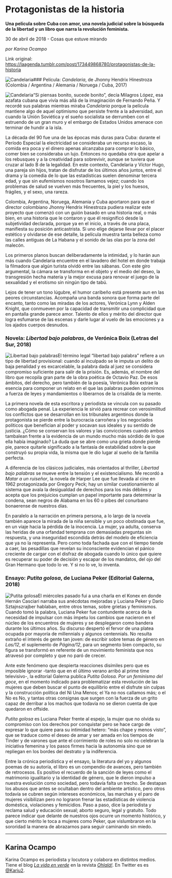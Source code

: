 # Protagonistas de la historia

**Una película sobre Cuba con amor, una novela judicial sobre la búsqueda de la libertad y un libro que narra la revolución feminista.**

30 de abril de 2018 - Cosas que estuve mirando

_por Karina Ocampo_

Link original: https://laagenda.tumblr.com/post/173449868780/protagonistas-de-la-historia

![Candelaria](https://64.media.tumblr.com/857f4a6aea4761b622c77c6c78317f25/tumblr_inline_p806rzbevQ1t6q87u_500.jpg)### Película: *Candelaria*, de Jhonny Hendrix Hinestroza (Colombia / Argentina / Alemania / Noruega / Cuba, 2017)

![Candelaria](https://64.media.tumblr.com/56c821a84e4eab2d46742c5f721614eb/tumblr_inline_p806s0Gmvt1t6q87u_400.jpg)“Si piensas bonito, sucede bonito”, decía Milagros López, esa azafata cubana que vivía más allá de la imaginación de Fernando Peña. Y recordé sus palabras mientras miraba *Candelaria* porque la película mantiene algo de aquel optimismo que persiste frente a la adversidad, aun cuando la Unión Soviética y el sueño socialista se derrumben con el estruendo de un gran muro y el embargo de Estados Unidos amenace con terminar de hundir a la isla.

La década del 90 fue una de las épocas más duras para Cuba: durante el Período Especial la electricidad se consideraba un recurso escaso, la comida era poca y el dinero apenas alcanzaba para comprar lo básico, comer bien se consideraba un lujo. Entonces no quedaba otra que apelar a los rebusques y a la creatividad para sobrevivir, aunque se tuviera que cruzar al lado B de la legalidad. En este contexto, Candelaria y Víctor Hugo, una pareja sin hijos, tratan de disfrutar de los últimos años juntos, entre el drama y la comedia de lo que las estadísticas suelen denominar tercera edad, y que sin eufemismos nosotros llamamos vejez; cuando los problemas de salud se vuelven más frecuentes, la piel y los huesos, frágiles, y el sexo, una rareza. 

Colombia, Argentina, Noruega, Alemania y Cuba aportaron para que el director colombiano Jhonny Hendrix Hinestroza pudiera realizar este proyecto que comenzó con un guión basado en una historia real, o más bien, en una historia que le contaron y que él resignificó desde la subjetividad declarada, porque ya en el inicio, a través de una placa, manifiesta su posición anticastrista. Si uno elige dejarse llevar por el placer estético y olvidarse de ese detalle, la película muestra tanta belleza como las calles antiguas de La Habana y el sonido de las olas por la zona del malecón. 

Los primeros planos buscan deliberadamente la intimidad, y lo harán aun más cuando Candelaria encuentre en el lavadero del hotel en donde trabaja la filmadora que algún turista olvidó entre las sábanas. Con este giro argumental, la cámara se transforma en el objeto y el medio del deseo, la transgresión hecha materia y la mejor excusa para renovar el juego de la sexualidad y el erotismo sin ningún tipo de tabú.

Lejos de tener un tono lúgubre, el humor caribeño está presente aun en las peores circunstancias. Acompaña una banda sonora que forma parte del encanto, tanto como las miradas de los actores, Verónica Lynn y Alden Knight, que conmueven por la capacidad de transmitir una complicidad que en pantalla grande parece amor. Talento de ellos y mérito del director que logra esfumarse de las escenas y darle lugar al vuelo de las emociones y a los ajados cuerpos desnudos. 

### Novela: *Libertad bajo palabras*, de Verónica Boix (Letras del Sur, 2018)

![Libertad bajo palabras](https://64.media.tumblr.com/9f0721cf497bc17a1df394f26e0a90ba/tumblr_inline_p806s1ICld1t6q87u_400.jpg)El término legal “libertad bajo palabra” refiere a un tipo de libertad provisional: cuando al inculpado se le imputa un delito de baja penalidad y es excarcelable, la palabra dada al juez se considera compromiso suficiente para salir de la prisión. Es, además, el nombre del libro que recopila gran parte de la obra poética de Octavio Paz. De esos ámbitos, del derecho, pero también de la poesía, Verónica Boix extrae la esencia para componer un relato en el que las palabras pueden oprimirnos a fuerza de leyes y mandamientos o liberarnos de la crisálida de la mente. 

La primera novela de esta escritora y periodista se vincula con su pasado como abogada penal. La experiencia le sirvió para recrear con verosimilitud los conflictos que se desarrollan en los tribunales argentinos donde la protagonista se pierde entre la burocracia carroñera y los negociados políticos que benefician al poder y socavan sus ideales y su sentido de justicia. ¿Cómo se conservan los valores y las convicciones cuando ambos tambalean frente a la evidencia de un mundo mucho más sórdido de lo que ella había imaginado? La duda que se abre como una grieta donde pierde pie, parece quitarle significado a la fantasía de estabilidad sobre la que construyó su propia vida, la misma que le dio lugar al sueño de la familia perfecta.

A diferencia de los clásicos judiciales, más orientados al thriller, *Libertad bajo palabras* se mueve entre la tensión y el existencialismo. Me recordó a *Matar a un ruiseñor*, la novela de Harper Lee que fue llevada al cine en 1962 protagonizada por Gregory Peck; hay un similar cuestionamiento al sistema que avala la desigualdad de derechos para los más débiles y acepta que los prejuicios cumplan un papel importante para determinar la condena, sean negros de Alabama en los 60 o pibes del conurbano bonaerense de nuestros días. 

En paralelo a la narración en primera persona, a lo largo de la novela también aparece la mirada de la niña sensible y un poco obstinada que fue, en un viaje hacia la pérdida de la inocencia. La mujer, ya adulta, conserva las heridas de una orfandad temprana con demasiadas preguntas sin respuesta, y una inseguridad escondida detrás del modelo de eficiencia que ya no la representa. Pero como toda fachada que con el tiempo tiende a caer, las pesadillas que revelan su inconsciente evidencian el pánico creciente de cargar con el disfraz de abogada cuando lo único que quiere es recuperar su poder de decisión y escapar de los mandatos, del ojo del Gran Hermano que todo lo ve. Y si no lo ve, lo inventa. 

### Ensayo: *Putita golosa*, de Luciana Peker (Editorial Galerna, 2018)

![Putita golosa](https://64.media.tumblr.com/20ba449b74e2b41a3ed55d44098f4377/tumblr_inline_p806s1fkfk1t6q87u_400.jpg)El miércoles pasado fui a una charla en el Konex en donde Hernán Casciari narraba sus anécdotas mejoradas y Luciana Peker y Darío Sztajnszrajber hablaban, entre otros temas, sobre grietas y feminismos. Cuando tomó la palabra, Luciana Peker fue contundente acerca de la necesidad de impulsar con más ímpetu los cambios que nacieron en el núcleo de los encuentros de mujeres y se desplegaron como bandera durante los últimos años. Su discurso despertó el fervor de una platea ocupada por mayoría de millennials y algunos centennials. No resulta extraño el interés de gente tan joven: de escribir sobre temas de género en *Las/12*, el suplemento de *Página/12*, para un segmento bien compacto, su figura se transformó en referente de un movimiento feminista que nos atravesó por completo y que no paró de crecer. 

Ante este fenómeno que despierta reacciones disímiles pero que es imposible ignorar -tanto que en el último verano arribó al prime time televisivo-, la editorial Galerna publica *Putita Golosa. Por un feminismo del goce*, en el momento indicado para problematizar esta revolución de las mujeres que deben buscar el punto de equilibrio entre el disfrute sin culpas y la construcción política del Ni Una Menos; el Ya no nos callamos más; o el No es No, y tantas otras consignas que surgen con la fuerza de un grito capaz de derribar a los machos que todavía no se dieron cuenta de que quedaron en offside.

*Putita golosa* es Luciana Peker frente al espejo, la mujer que no olvida su compromiso con los derechos por conquistar pero se hace cargo de expresar lo que quiere para su intimidad hetero: “más chape y menos visto”, que se traduce como el deseo de amar y ser amada en los tiempos de Tinder y de varones que ante el corrimiento de roles no solo no celebran la iniciativa femenina y los pasos firmes hacia la autonomía sino que se repliegan en los bordes del destrato y la indiferencia.

Entre la crónica periodística y el ensayo, la literatura del yo y algunos poemas de su autoría, el libro es un compendio de avances, pero también de retrocesos. Es positivo el recuerdo de la sanción de leyes como el matrimonio igualitario y la identidad de género, que le dieron impulso a nuestra evolución como sociedad, pero todavía falta un trecho. Se destapan los abusos que antes se ocultaban dentro del ambiente artístico, pero otros todavía se cubren según intereses económicos, las marchas y el paro de mujeres visibilizan pero no lograron frenar las estadísticas de violencia doméstica, violaciones y femicidios. Paso a paso, dice la periodista y reclama salud y educación sexual; aborto seguro, legal y gratuito. Todo parece indicar que delante de nuestros ojos ocurre un momento histórico, y que cierto mérito le toca a mujeres como Peker, que vislumbraron en la sororidad la manera de abrazarnos para seguir caminando sin miedo.

  




---

 Karina Ocampo
--------------

 Karina Ocampo es periodista y locutora y colabora en distintos medios. Tiene el blog *[La vida en verde](http://www.revistaohlala.com/la-vida-en-verde-t50810)* en la revista *[Ohlalá!](http://www.revistaohlala.com/)*. En Twitter es es [@Kariu2](https://twitter.com/Kariu2). 

